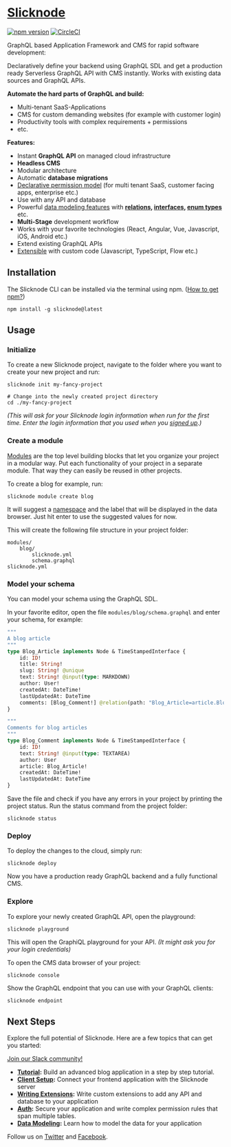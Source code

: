 # [Slicknode](https://slicknode.com "GraphQL CMS + Framework") 

[![npm version](https://badge.fury.io/js/slicknode.svg)](https://badge.fury.io/js/slicknode) [![CircleCI](https://circleci.com/gh/slicknode/slicknode.svg?style=shield)](https://circleci.com/gh/slicknode/slicknode)

GraphQL based Application Framework and CMS for rapid software development: 

Declaratively define your backend using GraphQL SDL and get a production ready Serverless GraphQL API with 
CMS instantly. Works with existing data sources and GraphQL APIs. 

**Automate the hard parts of GraphQL and build:**

-   Multi-tenant SaaS-Applications
-   CMS for custom demanding websites (for example with customer login)
-   Productivity tools with complex requirements + permissions
-   etc.

**Features:**

-   Instant **GraphQL API** on managed cloud infrastructure
-   **Headless CMS**
-   Modular architecture
-   Automatic **database migrations**
-   [Declarative permission model](https://slicknode.com/docs/auth/authorization/) (for multi tenant SaaS, customer facing apps, enterprise etc.)
-   Use with any API and database
-   Powerful [data modeling features](https://slicknode.com/docs/data-modeling/introduction/) with
    **[relations](https://slicknode.com/docs/data-modeling/relations/), 
    [interfaces](https://slicknode.com/docs/data-modeling/interfaces/introduction/), 
    [enum types](https://slicknode.com/docs/data-modeling/enum-types/)** etc.
-   **Multi-Stage** development workflow
-   Works with your favorite technologies (React, Angular, Vue, Javascript, iOS, Android etc.)
-   Extend existing GraphQL APIs
-   [Extensible](https://slicknode.com/docs/extensions/) with custom code (Javascript, TypeScript, Flow etc.)

## Installation

The Slicknode CLI can be installed via the terminal using npm. ([How to get npm?](https://docs.npmjs.com/getting-started/installing-node))

    npm install -g slicknode@latest
    

## Usage

### Initialize

To create a new Slicknode project, navigate to the folder where you want to create
your new project and run: 

    slicknode init my-fancy-project
    
    # Change into the newly created project directory
    cd ./my-fancy-project

*(This will ask for your Slicknode login information when run for the first time. Enter the login information that you used when you [signed up](https://slicknode.com).)*

### Create a module

[Modules](https://slicknode.com/docs/data-modeling/modules.md) are the top level building blocks that let you organize your project in a modular way. 
Put each functionality of your project in a separate module. That way they can easily be
reused in other projects. 

To create a blog for example, run: 

    slicknode module create blog
    
It will suggest a [namespace](https://slicknode.com/docs/data-modeling/modules.md#namespace) and the label that will be displayed in the data browser.
Just hit enter to use the suggested values for now.

This will create the following file structure in your project folder: 

    modules/
        blog/
            slicknode.yml
            schema.graphql
    slicknode.yml

### Model your schema

You can model your schema using the GraphQL SDL. 

In your favorite editor, open the file 
`modules/blog/schema.graphql` and enter your schema, for example:

```graphql
"""
A blog article
"""
type Blog_Article implements Node & TimeStampedInterface {
    id: ID!
    title: String!
    slug: String! @unique
    text: String! @input(type: MARKDOWN)
    author: User!
    createdAt: DateTime!
    lastUpdatedAt: DateTime
    comments: [Blog_Comment!] @relation(path: "Blog_Article=article.Blog_Comment")
}

"""
Comments for blog articles
"""
type Blog_Comment implements Node & TimeStampedInterface {
    id: ID!
    text: String! @input(type: TEXTAREA)
    author: User
    article: Blog_Article!
    createdAt: DateTime!
    lastUpdatedAt: DateTime
}
```

Save the file and check if you have any errors in your project by printing the project status.
Run the status command from the project folder:

    slicknode status

### Deploy

To deploy the changes to the cloud, simply run: 

    slicknode deploy
    
Now you have a production ready GraphQL backend and a fully functional CMS.

### Explore

To explore your newly created GraphQL API, open the playground: 

    slicknode playground
    
This will open the GraphiQL playground for your API. *(It might ask you for your login credentials)*

To open the CMS data browser of your project: 

    slicknode console
    
Show the GraphQL endpoint that you can use with your GraphQL clients:

    slicknode endpoint


## Next Steps

Explore the full potential of Slicknode. Here are a few topics that can get
you started:

[Join our Slack community!](https://slicknode.com/slack)

-   **[Tutorial](https://slicknode.com/docs/tutorial):** Build an advanced blog application in a step by step tutorial.
-   **[Client Setup](https://slicknode.com/docs/client-setup):** Connect your frontend application with the Slicknode server
-   **[Writing Extensions](https://slicknode.com/docs/extensions):** Write custom extensions to add any API and database to your application
-   **[Auth](https://slicknode.com/docs/auth):** Secure your application and write complex permission rules that span multiple tables.
-   **[Data Modeling](https://slicknode.com/docs/data-modeling/introduction):** Learn how to model the data for your application


Follow us on [Twitter](https://twitter.com/slicknode) and [Facebook](https://www.facebook.com/SlicknodeHQ/).
